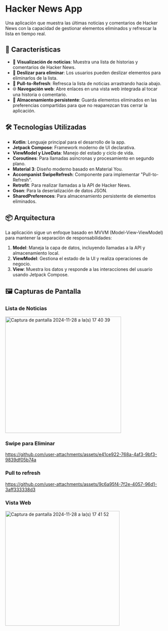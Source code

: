 # Hacker News App

Una aplicación que muestra las últimas noticias y comentarios de Hacker News con la capacidad de gestionar elementos eliminados y refrescar la lista en tiempo real.

## 📱 Características

- 📰 **Visualización de noticias**: Muestra una lista de historias y comentarios de Hacker News.
- 🧹 **Deslizar para eliminar**: Los usuarios pueden deslizar elementos para eliminarlos de la lista.
- 🔄 **Pull-to-Refresh**: Refresca la lista de noticias arrastrando hacia abajo.
- 🌐 **Navegación web**: Abre enlaces en una vista web integrada al tocar una historia o comentario.
- 🚀 **Almacenamiento persistente**: Guarda elementos eliminados en las preferencias compartidas para que no reaparezcan tras cerrar la aplicación.

## 🛠️ Tecnologías Utilizadas

- **Kotlin**: Lenguaje principal para el desarrollo de la app.
- **Jetpack Compose**: Framework moderno de UI declarativa.
- **ViewModel y LiveData**: Manejo del estado y ciclo de vida.
- **Coroutines**: Para llamadas asíncronas y procesamiento en segundo plano.
- **Material 3**: Diseño moderno basado en Material You.
- **Accompanist SwipeRefresh**: Componente para implementar "Pull-to-Refresh".
- **Retrofit**: Para realizar llamadas a la API de Hacker News.
- **Gson**: Para la deserialización de datos JSON.
- **SharedPreferences**: Para almacenamiento persistente de elementos eliminados.

## 📦 Arquitectura

La aplicación sigue un enfoque basado en MVVM (Model-View-ViewModel) para mantener la separación de responsabilidades:

1. **Model**: Maneja la capa de datos, incluyendo llamadas a la API y almacenamiento local.
2. **ViewModel**: Gestiona el estado de la UI y realiza operaciones de negocio.
3. **View**: Muestra los datos y responde a las interacciones del usuario usando Jetpack Compose.

## 🖼️ Capturas de Pantalla

### Lista de Noticias
<img width="367" alt="Captura de pantalla 2024-11-28 a la(s) 17 40 39" src="https://github.com/user-attachments/assets/95760f3a-f42c-4cf3-8f4e-69a765893472">

### Swipe para Eliminar
https://github.com/user-attachments/assets/e41ce922-768a-4af3-9bf3-9839df05b74a

### Pull to refresh
https://github.com/user-attachments/assets/9c6a95f4-7f2e-4057-96d1-3aff333338d3

### Vista Web
<img width="362" alt="Captura de pantalla 2024-11-28 a la(s) 17 41 52" src="https://github.com/user-attachments/assets/a2bc20aa-9b2f-4bac-83ed-8145708c6420">

